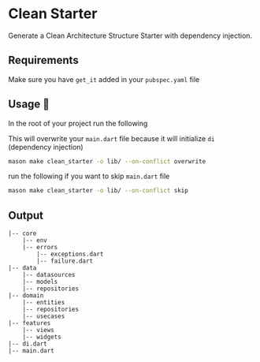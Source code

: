 # Clean Starter

Generate a Clean Architecture Structure Starter with dependency injection.

## Requirements

Make sure you have ```get_it``` added in your ```pubspec.yaml``` file

## Usage 🚀

In the root of your project run the following 

This will overwrite your ```main.dart``` file because it will initialize ```di``` (dependency injection)

```sh
mason make clean_starter -o lib/ --on-conflict overwrite
```

run the following if you want to skip ```main.dart``` file

```sh
mason make clean_starter -o lib/ --on-conflict skip
```

## Output
```
|-- core
    |-- env
    |-- errors
        |-- exceptions.dart
        |-- failure.dart
|-- data
    |-- datasources
    |-- models
    |-- repositories
|-- domain
    |-- entities
    |-- repositories
    |-- usecases
|-- features
    |-- views
    |-- widgets
|-- di.dart
|-- main.dart
```

